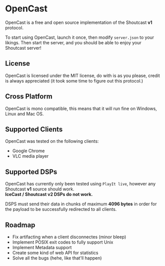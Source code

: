 # OpenCast
OpenCast is a free and open source implementation of the Shoutcast **v1** protocol.  
  
To start using OpenCast, launch it once, then modify `server.json` to your likings. Then start the server, and you should be able to enjoy your Shoutcast server!

## License
OpenCast is licensed under the MIT license, do with is as you please, credit is always appreciated (it took some time to figure out this protocol.)

## Cross Platform
OpenCast is mono compatible, this means that it will run fine on Windows, Linux and Mac OS.

## Supported Clients
OpenCast was tested on the following clients:  
- Google Chrome  
- VLC media player

## Supported DSPs
OpenCast has currently only been tested using `PlayIt live`, however any Shoutcast **v1** source should work.  
**IceCast / Shoutcast v2 DSPs do not work.**  
  
DSPS must send their data in chunks of maximum **4096 bytes** in order for the payload to be successfully redirected to all clients.

## Roadmap
- Fix artifacting when a client disconnectes (minor bleep)  
- Implement POSIX exit codes to fully support Unix  
- Implement Metadata support
- Create some kind of web API for statistics
- Solve all the bugs (hehe, like that'll happen)